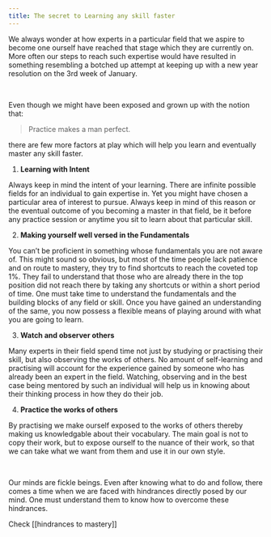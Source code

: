 ```yaml
---
title: The secret to Learning any skill faster
---
```

We always wonder at how experts in a particular field that we aspire to become one ourself have reached that stage which they are currently on. More often our steps to reach such expertise would have resulted in something resembling a botched up attempt at keeping up with a new year resolution on the 3rd week of January.

<br />

Even though we might have been exposed and grown up with the notion that:

  
> Practice makes a man perfect.

  
there are few more factors at play which will help you learn and eventually master any skill faster.

1. **Learning with Intent** <br />

Always keep in mind the intent of your learning. There are infinite possible fields for an individual to gain expertise in. Yet you might have chosen a particular area of interest to pursue. Always keep in mind of this reason or the eventual outcome of you becoming a master in that field, be it before any practice session or anytime you sit to learn about that particular skill.

2. **Making yourself well versed in the Fundamentals** <br />

You can’t be proficient in something whose fundamentals you are not aware of. This might sound so obvious, but most of the time people lack patience and on route to mastery, they try to find shortcuts to reach the coveted top 1%. They fail to understand that those who are already there in the top position did not reach there by taking any shortcuts or within a short period of time. One must take time to understand the fundamentals and the building blocks of any field or skill. Once you have gained an understanding of the same, you now possess a flexible means of playing around with what you are going to learn.

3. **Watch and observer others** <br />

Many experts in their field spend time not just by studying or practising their skill, but also observing the works of others. No amount of self-learning and practising will account for the experience gained by someone who has already been an expert in the field. Watching, observing and in the best case being mentored by such an individual will help us in knowing about their thinking process in how they do their job.

4. **Practice the works of others** 

By practising we make ourself exposed to the works of others thereby making us knowledgable about their vocabulary. The main goal is not to copy their work, but to expose ourself to the nuance of their work, so that we can take what we want from them and use it in our own style.

<br />

Our minds are fickle beings. Even after knowing what to do and follow, there comes a time when we are faced with hindrances directly posed by our mind. One must understand them to know how to overcome these hindrances.

Check [[hindrances to mastery]]